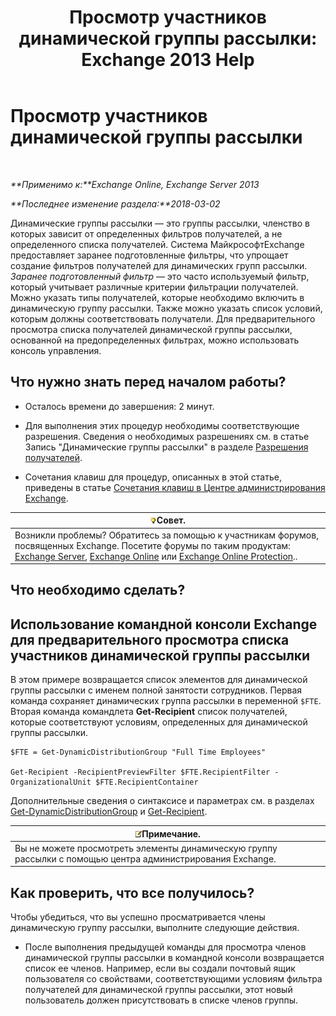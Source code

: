 ﻿---
title: 'Просмотр участников динамической группы рассылки: Exchange 2013 Help'
TOCTitle: Просмотр участников динамической группы рассылки
ms:assetid: 40b100c6-864e-4c82-9f98-08dd5c83e378
ms:mtpsurl: https://technet.microsoft.com/ru-ru/library/Bb232019(v=EXCHG.150)
ms:contentKeyID: 50487175
ms.date: 05/22/2018
mtps_version: v=EXCHG.150
ms.translationtype: MT
---

# Просмотр участников динамической группы рассылки

 

_**Применимо к:**Exchange Online, Exchange Server 2013_

_**Последнее изменение раздела:**2018-03-02_

Динамические группы рассылки — это группы рассылки, членство в которых зависит от определенных фильтров получателей, а не определенного списка получателей. Система МайкрософтExchange предоставляет заранее подготовленные фильтры, что упрощает создание фильтров получателей для динамических групп рассылки. *Заранее подготовленный фильтр* — это часто используемый фильтр, который учитывает различные критерии фильтрации получателей. Можно указать типы получателей, которые необходимо включить в динамическую группу рассылки. Также можно указать список условий, которым должны соответствовать получатели. Для предварительного просмотра списка получателей динамической группы рассылки, основанной на предопределенных фильтрах, можно использовать консоль управления.

## Что нужно знать перед началом работы?

  - Осталось времени до завершения: 2 минут.

  - Для выполнения этих процедур необходимы соответствующие разрешения. Сведения о необходимых разрешениях см. в статье Запись "Динамические группы рассылки" в разделе [Разрешения получателей](recipients-permissions-exchange-2013-help.md).

  - Сочетания клавиш для процедур, описанных в этой статье, приведены в статье [Сочетания клавиш в Центре администрирования Exchange](keyboard-shortcuts-in-the-exchange-admin-center-exchange-online-protection-help.md).

<table>
<thead>
<tr class="header">
<th><img src="images/Bb124558.tip(EXCHG.150).gif" title="Совет" alt="Совет" />Совет.</th>
</tr>
</thead>
<tbody>
<tr class="odd">
<td>Возникли проблемы? Обратитесь за помощью к участникам форумов, посвященных Exchange. Посетите форумы по таким продуктам: <a href="https://go.microsoft.com/fwlink/p/?linkid=60612">Exchange Server</a>, <a href="https://go.microsoft.com/fwlink/p/?linkid=267542">Exchange Online</a> или <a href="https://go.microsoft.com/fwlink/p/?linkid=285351">Exchange Online Protection</a>..</td>
</tr>
</tbody>
</table>


## Что необходимо сделать?

## Использование командной консоли Exchange для предварительного просмотра списка участников динамической группы рассылки

В этом примере возвращается список элементов для динамической группы рассылки с именем полной занятости сотрудников. Первая команда сохраняет динамических группа рассылки в переменной `$FTE`. Вторая команда командлета **Get-Recipient** список получателей, которые соответствуют условиям, определенных для динамической группы рассылки.

    $FTE = Get-DynamicDistributionGroup "Full Time Employees"

    Get-Recipient -RecipientPreviewFilter $FTE.RecipientFilter -OrganizationalUnit $FTE.RecipientContainer

Дополнительные сведения о синтаксисе и параметрах см. в разделах [Get-DynamicDistributionGroup](https://technet.microsoft.com/ru-ru/library/bb124762\(v=exchg.150\)) и [Get-Recipient](https://technet.microsoft.com/ru-ru/library/aa996921\(v=exchg.150\)).

<table>
<thead>
<tr class="header">
<th><img src="images/JJ126620.note(EXCHG.150).gif" title="Примечание" alt="Примечание" />Примечание.</th>
</tr>
</thead>
<tbody>
<tr class="odd">
<td>Вы не можете просмотреть элементы динамическую группу рассылки с помощью центра администрирования Exchange.</td>
</tr>
</tbody>
</table>


## Как проверить, что все получилось?

Чтобы убедиться, что вы успешно просматривается члены динамическую группу рассылки, выполните следующие действия.

  - После выполнения предыдущей команды для просмотра членов динамической группы рассылки в командной консоли возвращается список ее членов. Например, если вы создали почтовый ящик пользователя со свойствами, соответствующими условиям фильтра получателей для динамической группы рассылки, этот новый пользователь должен присутствовать в списке членов группы.

